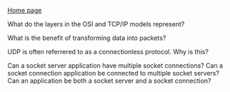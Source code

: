  [Home page](https://henok-6411.github.io/Reading-notes/)
 
What do the layers in the OSI and TCP/IP models represent?

What is the benefit of transforming data into packets?

UDP is often referrered to as a connectionless protocol. Why is this?

Can a socket server application have multiple socket connections? Can a socket connection application be connected to multiple socket servers? Can an application be both a socket server and a socket connection?


